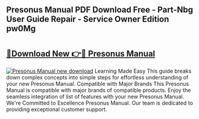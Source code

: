 ## Presonus Manual PDF Download Free - Part-Nbg User Guide Repair - Service Owner Edition pw0Mg

# <h2><a href="http://cf29654.oget.top/?id=Presonus+Manual">🔗Download New 👉🔴 Presonus Manual</a></h2>

[![Presonus Manual new download](https://i.imgur.com/5g1atiW.png)](http://cf29654.oget.top/?id=Presonus+Manual)
Learning Made Easy This guide breaks down complex concepts into simple steps for effortless understanding of your new Presonus Manual. Compatible with Major Brands This Presonus Manual is compatible with major brands of compatible products. Enjoy the seamless integration of list of features with your new Presonus Manual. We're Committed to Excellence Presonus Manual. Our team is dedicated to providing exceptional customer support.

